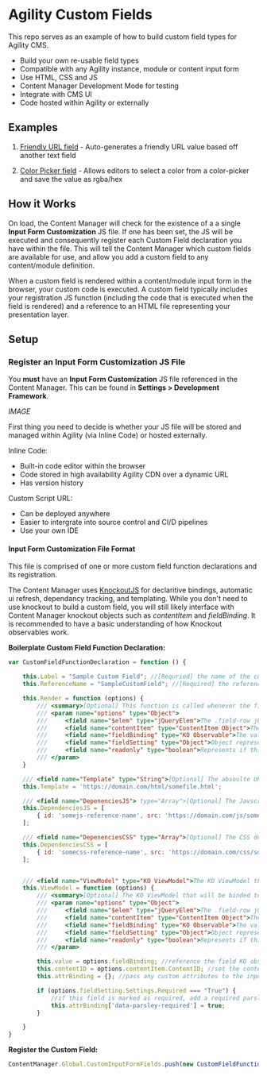 # Agility Custom Fields

This repo serves as an example of how to build custom field types for Agility CMS.

- Build your own re-usable field types
- Compatible with any Agility instance, module or content input form
- Use HTML, CSS and JS
- Content Manager Development Mode for testing
- Integrate with CMS UI
- Code hosted within Agility or externally

## Examples
1. [Friendly URL field](friendly-url) - Auto-generates a friendly URL value based off another text field

2. [Color Picker field](color-picker) - Allows editors to select a color from a color-picker and save the value as rgba/hex 

## How it Works
On load, the Content Manager will check for the existence of a a single **Input Form Customization** JS file. If one has been set, the JS will be executed and consequently register each Custom Field declaration you have within the file. This will tell the Content Manager which custom fields are available for use, and allow you add a custom field to any content/module definition.

When a custom field is rendered within a content/module input form in the browser, your custom code is executed. A custom field typically includes your registration JS function (including the code that is executed when the field is rendered) and a reference to an HTML file representing your presentation layer.

## Setup

### Register an Input Form Customization JS File
You **must** have an **Input Form Customization** JS file referenced in the Content Manager. This can be found in **Settings > Development Framework**.

*IMAGE*

First thing you need to decide is whether your JS file will be stored and managed within Agility (via Inline Code) or hosted externally.

Inline Code:
- Built-in code editor within the browser
- Code stored in high availability Agility CDN over a dynamic URL
- Has version history

Custom Script URL:
- Can be deployed anywhere
- Easier to intergrate into source control and CI/D pipelines
- Use your own IDE

#### Input Form Customization File Format
This file is comprised of one or more custom field function declarations and its registration. 

The Content Manager uses [KnockoutJS](http://knockoutjs.com/) for declaritive bindings, automatic ui refresh, dependancy tracking, and templating. While you don't need to use knockout to build a custom field, you will still likely interface with Content Manager knockout objects such as *contentItem* and *fieldBinding*. It is recommended to have a basic understanding of how Knockout observables work.

**Boilerplate Custom Field Function Declaration:**
```javascript
var CustomFieldFunctionDeclaration = function () {

    this.Label = "Sample Custom Field"; //[Requried] the name of the custom field as will appear in content/module def form builder
    this.ReferenceName = "SampleCustomField"; //[Required] the reference name of the custom field for internal purposes

    this.Render = function (options) {
        /// <summary>[Optional] This function is called whenever the field is rendered in an input form - this includes after the item has been saved and the field is re-rendered.</summary>
        /// <param name="options" type="Object">
        ///     <field name="$elem" type="jQueryElem">The .field-row jQuery Dom Element.</field>
        ///     <field name="contentItem" type="ContentItem Object">The entire Content Item object including Values and their KO Observable properties of all other fields on the form.</field>
        ///     <field name="fieldBinding" type="KO Observable">The value binding of thie Custom Field Type. Get and set this field's value by using this property - i.e. fieldBinding('new val')</field>
        ///     <field name="fieldSetting" type="Object">Object representing the field's settings such as 'Required', 'Hidden', 'Label', and 'Description'</field>
        ///     <field name="readonly" type="boolean">Represents if this field should be readonly or not.</field>
        /// </param>
    }

    /// <field name="Template" type="String">[Optional] The absoulte URL to an HTML template that represents your custom field, or the referencename to an Inline Code file. Your ViewModel will be automatically bound to this template.</field>
    this.Template = 'https://domain.com/html/somefile.html';

    /// <field name="DepenenciesJS"> type="Array">[Optional] The Javscript dependencies that must be loaded before your ViewModel is bound. They will be loaded in the order you specify.</field>
    this.DependenciesJS = [
        { id: 'somejs-reference-name', src: 'https://domain.com/js/somefile.js' } //src is an absolute URL to a JS file, or the referencename to an Inline Code file.
    ];

    /// <field name="DepenenciesCSS" type="Array">[Optional] The CSS dependencies that must be loaded before your ViewModel is bound. They will be loaded in the order you specify.</field>
    this.DependenciesCSS = [
        { id: 'somecss-reference-name', src: 'https://domain.com/css/somefile.css' } //src is an absolute URL to a CSS file, or the referencename to an Inline Code file.
    ];


    /// <field name="ViewModel" type="KO ViewModel">The KO ViewModel that will be binded to your HTML template</field>
    this.ViewModel = function (options) {
        /// <summary>[Optional] The KO ViewModel that will be binded to your HTML template.</summary>
        /// <param name="options" type="Object">
        ///     <field name="$elem" type="jQueryElem">The .field-row jQuery Dom Element.</field>
        ///     <field name="contentItem" type="ContentItem Object">The entire Content Item object including Values and their KO Observable properties of all other fields on the form.</field>
        ///     <field name="fieldBinding" type="KO Observable">The value binding of thie Custom Field Type. Get and set this field's value by using this property.</field>
        ///     <field name="fieldSetting" type="Object">Object representing the field's settings such as 'Hidden', 'Label', and 'Description'</field>
        ///     <field name="readonly" type="boolean">Represents if this field should be readonly or not.</field>
        /// </param>

        this.value = options.fieldBinding; //reference the field KO observable value
        this.contentID = options.contentItem.ContentID; //set the contentID of the current loaded item (NewItem = -1)
        this.attrBinding = {}; //pass any custom attributes to the input field

        if (options.fieldSetting.Settings.Required === "True") {
            //if this field is marked as required, add a required parsley attribute
            this.attrBinding['data-parsley-required'] = true;
        }

    }
}
```

**Register the Custom Field:**
```javascript
ContentManager.Global.CustomInputFormFields.push(new CustomFieldFunctionDeclaration());
```


